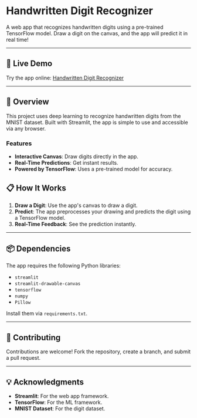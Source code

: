 # **Handwritten Digit Recognizer**

A web app that recognizes handwritten digits using a pre-trained TensorFlow model. Draw a digit on the canvas, and the app will predict it in real time!

---

## 🚀 **Live Demo**

Try the app online: [Handwritten Digit Recognizer](https://numberdetector-apqrfaf8noqgaemg2oz8ln.streamlit.app/)

---

## 📖 **Overview**

This project uses deep learning to recognize handwritten digits from the MNIST dataset. Built with Streamlit, the app is simple to use and accessible via any browser.

### **Features**
- **Interactive Canvas**: Draw digits directly in the app.
- **Real-Time Predictions**: Get instant results.
- **Powered by TensorFlow**: Uses a pre-trained model for accuracy.

## 📋 **How It Works**

1. **Draw a Digit**: Use the app's canvas to draw a digit.
2. **Predict**: The app preprocesses your drawing and predicts the digit using a TensorFlow model.
3. **Real-Time Feedback**: See the prediction instantly.


---

## 📦 **Dependencies**

The app requires the following Python libraries:

- `streamlit`
- `streamlit-drawable-canvas`
- `tensorflow`
- `numpy`
- `Pillow`

Install them via `requirements.txt`.

---

## 🤝 **Contributing**

Contributions are welcome! Fork the repository, create a branch, and submit a pull request.

---

## 💡 **Acknowledgments**

- **Streamlit**: For the web app framework.
- **TensorFlow**: For the ML framework.
- **MNIST Dataset**: For the digit dataset.
